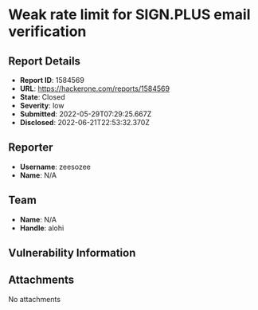 # Weak rate limit for SIGN.PLUS email verification

## Report Details
- **Report ID**: 1584569
- **URL**: https://hackerone.com/reports/1584569
- **State**: Closed
- **Severity**: low
- **Submitted**: 2022-05-29T07:29:25.667Z
- **Disclosed**: 2022-06-21T22:53:32.370Z

## Reporter
- **Username**: zeesozee
- **Name**: N/A

## Team
- **Name**: N/A
- **Handle**: alohi

## Vulnerability Information


## Attachments
No attachments
